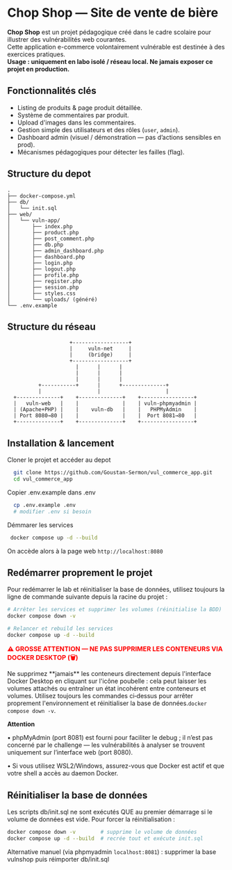 # Chop Shop — Site de vente de bière
**Chop Shop** est un projet pédagogique créé dans le cadre scolaire pour illustrer des vulnérabilités web courantes.  
Cette application e-commerce volontairement vulnérable est destinée à des exercices pratiques.  
**Usage : uniquement en labo isolé / réseau local. Ne jamais exposer ce projet en production.**

## Fonctionnalités clés

- Listing de produits & page produit détaillée.  
- Système de commentaires par produit.  
- Upload d'images dans les commentaires.  
- Gestion simple des utilisateurs et des rôles (`user`, `admin`).  
- Dashboard admin (visuel / démonstration — pas d’actions sensibles en prod).  
- Mécanismes pédagogiques pour détecter les failles (flag).

## Structure du depot

```
.
├── docker-compose.yml
├── db/
│   └── init.sql
├── web/
│   └── vuln-app/
│       ├── index.php
│       ├── product.php
│       ├── post_comment.php
│       ├── db.php
│       ├── admin_dashboard.php
│       ├── dashboard.php
│       ├── login.php
│       ├── logout.php
│       ├── profile.php
│       ├── register.php
│       ├── session.php
│       ├── styles.css
│       └── uploads/ (généré)
└── .env.example
```

## Structure du réseau

                        +------------------+
                        |     vuln-net     |
                        |     (bridge)     |
                        +------------------+
                          |      |      |
                          |      |      |
                          |      |      |
              +-----------+      |      +--------------+
              |                  |                     | 
      +--------------+    +--------------+    +-----------------+
      |   vuln-web   |    |              |    | vuln-phpmyadmin |
      | (Apache+PHP) |    |    vuln-db   |    |   PHPMyAdmin    |
      | Port 8080→80 |    |              |    |  Port 8081→80   |
      +--------------+    +--------------+    +-----------------+
      
## Installation & lancement 
Cloner le projet et accéder au depot
```bash
  git clone https://github.com/Goustan-Sermon/vul_commerce_app.git
  cd vul_commerce_app
```

Copier .env.example dans .env 
```bash
  cp .env.example .env
  # modifier .env si besoin
```
Démmarer les services
```bash
 docker compose up -d --build
```
On accède alors à la page web `http://localhost:8080`

## Redémarrer proprement le projet

Pour redémarrer le lab et réinitialiser la base de données, utilisez toujours la ligne de commande suivante depuis la racine du projet :

```bash
# Arrêter les services et supprimer les volumes (réinitialise la BDD)
docker compose down -v

# Relancer et rebuild les services
docker compose up -d --build
```
<p style="color:red; font-weight:700; font-size:1.05em;">⚠️ GROSSE ATTENTION — NE PAS SUPPRIMER LES CONTENEURS VIA DOCKER DESKTOP (🗑️)</p> <p>Ne supprimez **jamais** les conteneurs directement depuis l'interface Docker Desktop en cliquant sur l'icône poubelle : cela peut laisser les volumes attachés ou entraîner un état incohérent entre conteneurs et volumes. Utilisez toujours les commandes ci‑dessus pour arrêter proprement l'environnement et réinitialiser la base de données.<code>docker compose down -v</code>.</p> 


**Attention**

• phpMyAdmin (port 8081) est fourni pour faciliter le debug ; il n’est pas concerné par le challenge — les vulnérabilités à analyser se trouvent uniquement sur l’interface web (port 8080).

• Si vous utilisez WSL2/Windows, assurez-vous que Docker est actif et que votre shell a accès au daemon Docker.

## Réinitialiser la base de données

Les scripts db/init.sql ne sont exécutés QUE au premier démarrage si le volume de données est vide. Pour forcer la réinitialisation :

```bash
docker compose down -v        # supprime le volume de données
docker compose up -d --build  # recrée tout et exécute init.sql
```
Alternative manuel (via phpmyadmin `localhost:8081`) : supprimer la base vulnshop puis réimporter db/init.sql
